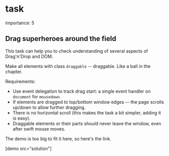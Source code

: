 # task

importance: 5

## Drag superheroes around the field

This task can help you to check understanding of several aspects of Drag'n'Drop and DOM.

Make all elements with class `draggable` -- draggable. Like a ball in the chapter.

Requirements:

* Use event delegation to track drag start: a single event handler on `document` for `mousedown`.
* If elements are dragged to top/bottom window edges -- the page scrolls up/down to allow further dragging.
* There is no horizontal scroll \(this makes the task a bit simpler, adding it is easy\).
* Draggable elements or their parts should never leave the window, even after swift mouse moves.

The demo is too big to fit it here, so here's the link.

\[demo src="solution"\]

